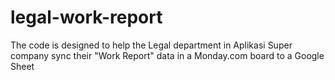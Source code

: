 # legal-work-report
The code is designed to help the Legal department in Aplikasi Super company sync their "Work Report" data in a Monday.com board to a Google Sheet
